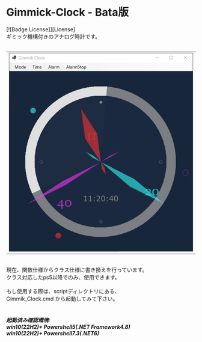 ﻿<h1>Gimmick-Clock - Bata版</h1>
[![Badge License]][License]
<div>
 ギミック機構付きのアナログ時計です。<br>
</div>
<br>
<table><tr><td>
<img src="./image/Gimmik_Clock .png">
</td></tr></table>
<br>
<div>
現在、関数仕様からクラス仕様に書き換えを行っています。<br>
クラス対応したps5以降でのみ、使用できます。<br>
<br>
もし使用する際は、scriptディレクトリにある、<br>
Gimmik_Clock.cmd から起動してみて下さい。<br>
</div>
<br>
<h5>起動済み確認環境: <br>
win10(22H2)+ Powershell5(.NET Framework4.8)<br>
win10(22H2)+ Powershell7.3(.NET6)<br>
</h5>
<br>

